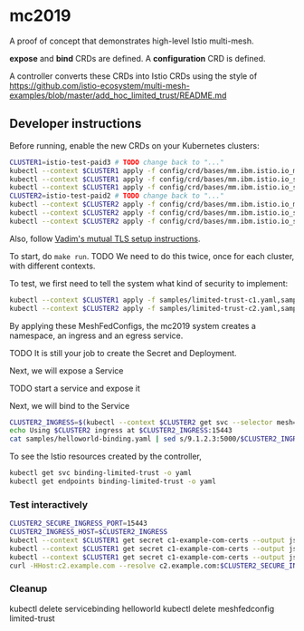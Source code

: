 # mc2019

A proof of concept that demonstrates high-level Istio multi-mesh.

**expose** and **bind** CRDs are defined.  A **configuration** CRD is defined.

A controller converts these CRDs into Istio CRDs using the style of
https://github.com/istio-ecosystem/multi-mesh-examples/blob/master/add_hoc_limited_trust/README.md

## Developer instructions

Before running, enable the new CRDs on your Kubernetes clusters:

``` bash
CLUSTER1=istio-test-paid3 # TODO change back to "..."
kubectl --context $CLUSTER1 apply -f config/crd/bases/mm.ibm.istio.io_meshfedconfigs.yaml
kubectl --context $CLUSTER1 apply -f config/crd/bases/mm.ibm.istio.io_servicebindings.yaml
kubectl --context $CLUSTER1 apply -f config/crd/bases/mm.ibm.istio.io_serviceexpositions.yaml
CLUSTER2=istio-test-paid2 # TODO change back to "..."
kubectl --context $CLUSTER2 apply -f config/crd/bases/mm.ibm.istio.io_meshfedconfigs.yaml
kubectl --context $CLUSTER2 apply -f config/crd/bases/mm.ibm.istio.io_servicebindings.yaml
kubectl --context $CLUSTER2 apply -f config/crd/bases/mm.ibm.istio.io_serviceexpositions.yaml
```

Also, follow [Vadim's mutual TLS setup instructions](https://github.com/istio-ecosystem/multi-mesh-examples/tree/master/add_hoc_limited_trust/common-setup#prerequisites-for-three-clusters).

To start, do `make run`.  TODO We need to do this twice, once for each cluster, with different contexts.

To test, we first need to tell the system what kind of security to implement:

``` bash
kubectl --context $CLUSTER1 apply -f samples/limited-trust-c1.yaml,samples/secret-c1.yaml
kubectl --context $CLUSTER2 apply -f samples/limited-trust-c2.yaml,samples/secret-c2.yaml
```

By applying these MeshFedConfigs, the mc2019 system creates a namespace, an ingress and an egress service.

TODO It is still your job to create the Secret and Deployment.

Next, we will expose a Service

TODO start a service and expose it

Next, we will bind to the Service

``` bash
CLUSTER2_INGRESS=$(kubectl --context $CLUSTER2 get svc --selector mesh=limited-trust,role=ingress-svc --output jsonpath="{.items[0].status.loadBalancer.ingress[0].ip}")
echo Using $CLUSTER2 ingress at $CLUSTER2_INGRESS:15443
cat samples/helloworld-binding.yaml | sed s/9.1.2.3:5000/$CLUSTER2_INGRESS:15443/ | kubectl --context $CLUSTER1 apply -f -
```

To see the Istio resources created by the controller,

``` bash
kubectl get svc binding-limited-trust -o yaml
kubectl get endpoints binding-limited-trust -o yaml
```

### Test interactively

``` bash
CLUSTER2_SECURE_INGRESS_PORT=15443
CLUSTER2_INGRESS_HOST=$CLUSTER2_INGRESS
kubectl --context $CLUSTER1 get secret c1-example-com-certs --output jsonpath="{.data.tls\.key}" | base64 -D > /tmp/c1.example.com.key
kubectl --context $CLUSTER1 get secret c1-example-com-certs --output jsonpath="{.data.tls\.crt}" | base64 -D > /tmp/c1.example.com.crt
kubectl --context $CLUSTER1 get secret c1-example-com-certs --output jsonpath="{.data.example\.com\.crt}" | base64 -D > /tmp/example.com.crt
curl -HHost:c2.example.com --resolve c2.example.com:$CLUSTER2_SECURE_INGRESS_PORT:$CLUSTER2_INGRESS_HOST --cacert /tmp/example.com.crt --key /tmp/c1.example.com.key --cert /tmp/c1.example.com.crt https://c2.example.com:$CLUSTER2_SECURE_INGRESS_PORT/sample/helloworld/hello -w "\nResponse code: %{http_code}\n"
```

### Cleanup

kubectl delete servicebinding helloworld
kubectl delete meshfedconfig limited-trust
